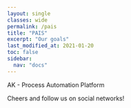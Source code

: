 ```yaml
---
layout: single
classes: wide
permalink: /pais
title: "PAIS"
excerpt: "Our goals"
last_modified_at: 2021-01-20
toc: false
sidebar:
  nav: "docs"
---
```


AK - Process Automation Platform

Cheers and follow us on social networks!
